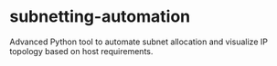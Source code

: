 # subnetting-automation
Advanced Python tool to automate subnet allocation and visualize IP topology based on host requirements.
